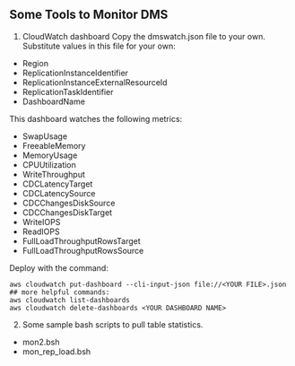 ## Some Tools to Monitor DMS

1. CloudWatch dashboard
Copy the dmswatch.json file to your own. Substitute values in this file for your own:
- Region
- ReplicationInstanceIdentifier
- ReplicationInstanceExternalResourceId
- ReplicationTaskIdentifier
- DashboardName

This dashboard watches the following metrics:
- SwapUsage
- FreeableMemory
- MemoryUsage
- CPUUtilization
- WriteThroughput
- CDCLatencyTarget
- CDCLatencySource
- CDCChangesDiskSource
- CDCChangesDiskTarget
- WriteIOPS
- ReadIOPS
- FullLoadThroughputRowsTarget
- FullLoadThroughputRowsSource

Deploy with the command:
```
aws cloudwatch put-dashboard --cli-input-json file://<YOUR FILE>.json
## more helpful commands:
aws cloudwatch list-dashboards
aws cloudwatch delete-dashboards <YOUR DASHBOARD NAME>
```

2. Some sample bash scripts to pull table statistics.
- mon2.bsh
- mon_rep_load.bsh



